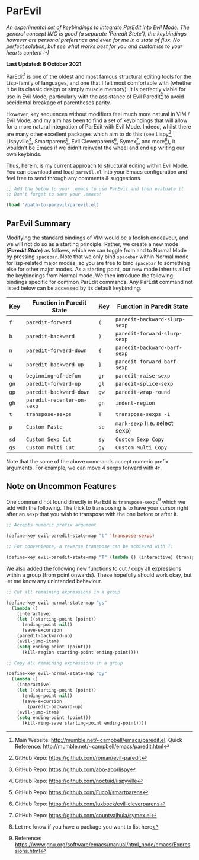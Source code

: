 # ParEvil
*An experimental set of keybindings to integrate ParEdit into Evil Mode. The general concept IMO is good (a separate 'Paredit State'), the keybindings however are personal preference and even for me in a state of flux. No perfect solution, but see what works best for you and customise to your hearts content :-)*


**Last Updated: 6 October 2021**

ParEdit[^1] is one of the oldest and most famous structural editing tools for the Lisp-family of languages, and one that I felt most comfortable with (whether it be its classic design or simply muscle memory). It is perfectly viable for use in Evil Mode, particularly with the assistance of Evil Paredit[^2] to avoid accidental breakage of parentheses parity.

However, key sequences without modifiers feel much more natural in VIM / Evil Mode, and my aim has been to find a set of keybindings that will allow for a more natural integration of ParEdit with Evil Mode. Indeed, whilst there are many other excellent packages which aim to do this (see Lispy[^3], Lispyville[^4], Smartparens[^5], Evil Cleverparens[^6], Symex[^7], and more[^8]), it wouldn't be Emacs if we didn't reinvent the wheel and end up writing our own keybinds.

Thus, herein, is my current approach to structural editing within Evil Mode. You can download and load `parevil.el` into your Emacs configuration and feel free to send through any comments & suggestions.

```lisp
;; Add the below to your .emacs to use ParEvil and then evaluate it
;; Don't forget to save your .emacs!

(load "/path-to-parevil/parevil.el)
```

## ParEvil Summary
Modifying the standard bindings of VIM would be a foolish endeavour, and we will not do so as a starting principle. Rather, we create a new mode (***Paredit State***) as follows, which we can toggle from and to Normal Mode by pressing `spacebar`. Note that we only bind `spacebar` within Normal mode for lisp-related major modes, so you are free to bind `spacebar` to something else for other major modes. As a starting point, our new mode inherits all of the keybindings from Normal mode. We then introduce the following bindings specific for common ParEdit commands. Any ParEdit command not listed below can be accessed by its default keybinding.

Key  | Function in Paredit State     | Key  | Function in Paredit State 
---- | ----------------------------- | ---- | ----------
`f`  | `paredit-forward`             | `(`  | `paredit-backward-slurp-sexp`
`b`  | `paredit-backward`            | `)`  | `paredit-forward-slurp-sexp`
`n`  | `paredit-forward-down`        | `{`  | `paredit-backward-barf-sexp`
`w`  | `paredit-backward-up`         | `}`  | `paredit-forward-barf-sexp`
`q`  | `beginning-of-defun`          | `gr` | `paredit-raise-sexp`
`gn` | `paredit-forward-up`          | `gl` | `paredit-splice-sexp` 
`gp` | `paredit-backward-down`       | `gw` | `paredit-wrap-round`
`gh` | `paredit-recenter-on-sexp`    | `gn` | `indent-region`    
`t`  | `transpose-sexps`             | `T`  | `transpose-sexps -1`
`p`  | `Custom Paste`                | `se` | `mark-sexp` (i.e. select sexp)
`sd` | `Custom Sexp Cut`             | `sy` | `Custom Sexp Copy` 
`gs` | `Custom Multi Cut`            | `gy` | `Custom Multi Copy` 
 
Note that the some of the above commands accept numeric prefix arguments. For example, we can move 4 sexps forward with `4f`.

## Note on Uncommon Features
One command not found directly in ParEdit is `transpose-sexps`[^10] which we add with the following. The trick to transposing is to have your cursor right after an sexp that you wish to transpose with the one before or after it.

```lisp
;; Accepts numeric prefix argument

(define-key evil-paredit-state-map "t" 'transpose-sexps)

;; For convenience, a reverse transpose can be achieved with T:

(define-key evil-paredit-state-map "T" (lambda () (interactive) (transpose-sexps -1)))
```

We also added the following new functions to cut / copy all expressions within a group (from point onwards). These hopefully should work okay, but let me know any unintended behaviour.

```lisp
;; Cut all remaining expressions in a group

(define-key evil-normal-state-map "gs"
  (lambda ()
    (interactive)
    (let ((starting-point (point))
	  (ending-point nil))
      (save-excursion
	(paredit-backward-up)
	(evil-jump-item)
	(setq ending-point (point)))
      (kill-region starting-point ending-point))))

;; Copy all remaining expressions in a group

(define-key evil-normal-state-map "gy"
  (lambda ()
    (interactive)
    (let ((starting-point (point))
	  (ending-point nil))
      (save-excursion
     	(paredit-backward-up)
	(evil-jump-item)
	(setq ending-point (point)))
      (kill-ring-save starting-point ending-point))))
```

[^1]: Main Website: http://mumble.net/~campbell/emacs/paredit.el. Quick Reference: http://mumble.net/~campbell/emacs/paredit.html
[^2]: GitHub Repo: https://github.com/roman/evil-paredit
[^3]: GitHub Repo: https://github.com/abo-abo/lispy
[^4]: GitHub Repo: https://github.com/noctuid/lispyville
[^5]: GitHub Repo: https://github.com/Fuco1/smartparens
[^6]: GitHub Repo: https://github.com/luxbock/evil-cleverparens
[^7]: GitHub Repo: https://github.com/countvajhula/symex.el
[^8]: Let me know if you have a package you want to list here
[^10]: Reference:  https://www.gnu.org/software/emacs/manual/html_node/emacs/Expressions.html
